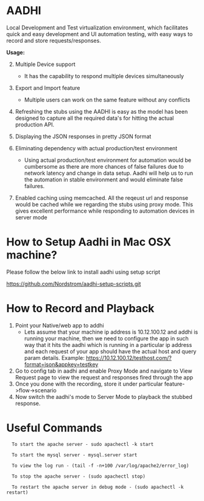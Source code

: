 # AADHI
Local Development and Test virtualization environment, which facilitates quick and easy development and UI automation testing, with easy ways to record and store requests/responses.

__Usage:__

 2. Multiple Device support
      - It has the capability to respond multiple devices simultaneously
 3. Export and Import feature
      - Multiple users can work on the same feature without any conflicts
 4. Refreshing the stubs using the AADHI is easy as the model has been designed to capture  all the required data's for         hitting the actual production API.
 5. Displaying the JSON responses in pretty JSON format
 6. Eliminating dependency with actual production/test environment
 
     - Using actual production/test environment for automation would be cumbersome as there are more chances of false failures due to network latency and change in data setup. Aadhi will help us to run the automation in stable environment and would eliminate false failures.
 7. Enabled caching using memcached. All the reqeust url and response would be cached while we regarding the stubs using        proxy mode. This gives excellent performance while responding to automation devices in server mode

# How to Setup Aadhi in Mac OSX machine?

   Please follow the below link to install aadhi using setup script
   
   https://github.com/Nordstrom/aadhi-setup-scripts.git
   
# How to Record and Playback

  1. Point your Native/web app to addhi
     - Lets assume that your machine ip address is 10.12.100.12 and addhi is running your machine, then we need to configure the app in such way that it hits the aadhi which is running in a particular ip address and each request of your app should have the actual host and query param details.
       Example: https://10.12.100.12/testhost.com/?format=json&appkey=testkey
  2. Go to config tab in aadhi and enable Proxy Mode and navigate to View Request page to view the request and responses fired through the app
  3. Once you done with the recording, store it under particular feature->flow->scenario
  4. Now switch the aadhi's mode to Server Mode to playback the stubbed response.
  

# Useful Commands

      To start the apache server - sudo apachectl -k start
      
      To start the mysql server - mysql.server start
      
      To view the log run - (tail -f -n+100 /var/log/apache2/error_log)
      
      To stop the apache server - (sudo apachectl stop)
      
      To restart the apache server in debug mode - (sudo apachectl -k restart)
